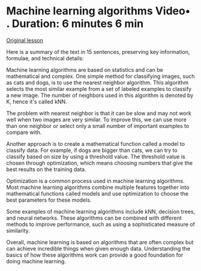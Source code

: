 # Machine learning algorithms Video• . Duration: 6 minutes 6 min

[Original lesson](https://www.coursera.org/learn/uol-how-computers-work/lecture/VQdJA/machine-learning-algorithms)

Here is a summary of the text in 15 sentences, preserving key information, formulae, and technical details:

Machine learning algorithms are based on statistics and can be mathematical and complex. One simple method for classifying images, such as cats and dogs, is to use the nearest neighbor algorithm. This algorithm selects the most similar example from a set of labeled examples to classify a new image. The number of neighbors used in this algorithm is denoted by K, hence it's called kNN.

The problem with nearest neighbor is that it can be slow and may not work well when two images are very similar. To improve this, we can use more than one neighbor or select only a small number of important examples to compare with.

Another approach is to create a mathematical function called a model to classify data. For example, if dogs are bigger than cats, we can try to classify based on size by using a threshold value. The threshold value is chosen through optimization, which means choosing numbers that give the best results on the training data.

Optimization is a common process used in machine learning algorithms. Most machine learning algorithms combine multiple features together into mathematical functions called models and use optimization to choose the best parameters for these models.

Some examples of machine learning algorithms include kNN, decision trees, and neural networks. These algorithms can be combined with different methods to improve performance, such as using a sophisticated measure of similarity.

Overall, machine learning is based on algorithms that are often complex but can achieve incredible things when given enough data. Understanding the basics of how these algorithms work can provide a good foundation for doing machine learning.

